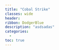 ```yaml
---
title: "Cobal Strike"
classes: wide
header:
ribbon: DodgerBlue
description: "asdsadas"
categories:
  - 
toc: true
---
```

